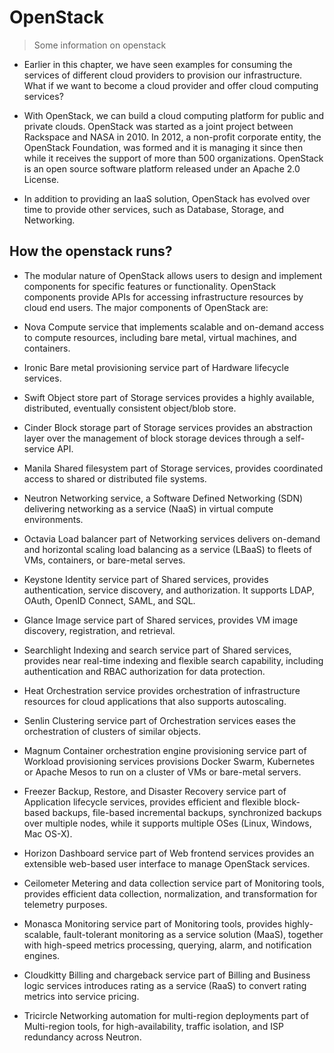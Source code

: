 # OpenStack

> Some information on openstack

- Earlier in this chapter, we have seen examples for consuming the services of different cloud providers to provision our infrastructure. What if we want to become a cloud provider and offer cloud computing services?

- With OpenStack, we can build a cloud computing platform for public and private clouds. OpenStack was started as a joint project between Rackspace and NASA in 2010. In 2012, a non-profit corporate entity, the OpenStack Foundation, was formed and it is managing it since then while it receives the support of more than 500 organizations. OpenStack is an open source software platform released under an Apache 2.0 License.

- In addition to providing an IaaS solution, OpenStack has evolved over time to provide other services, such as Database, Storage, and Networking.

## How the openstack runs?

- The modular nature of OpenStack allows users to design and implement components for specific features or functionality. OpenStack components provide APIs for accessing infrastructure resources by cloud end users. The major components of OpenStack are:

- Nova
  Compute service that implements scalable and on-demand access to compute resources, including bare metal, virtual machines, and containers.
- Ironic
  Bare metal provisioning service part of Hardware lifecycle services.
- Swift
  Object store part of Storage services provides a highly available, distributed, eventually consistent object/blob store.
- Cinder
  Block storage part of Storage services provides an abstraction layer over the management of block storage devices through a self-service API.
- Manila
  Shared filesystem part of Storage services, provides coordinated access to shared or distributed file systems.
- Neutron
  Networking service, a Software Defined Networking (SDN) delivering networking as a service (NaaS) in virtual compute environments.
- Octavia
  Load balancer part of Networking services delivers on-demand and horizontal scaling load balancing as a service (LBaaS) to fleets of VMs, containers, or bare-metal serves.
- Keystone
  Identity service part of Shared services, provides authentication, service discovery, and authorization. It supports LDAP, OAuth, OpenID Connect, SAML, and SQL.
- Glance
  Image service part of Shared services, provides VM image discovery, registration, and retrieval.
- Searchlight
  Indexing and search service part of Shared services, provides near real-time indexing and flexible search capability, including authentication and RBAC authorization for data protection.
- Heat
  Orchestration service provides orchestration of infrastructure resources for cloud applications that also supports autoscaling.
- Senlin
  Clustering service part of Orchestration services eases the orchestration of clusters of similar objects.
- Magnum
  Container orchestration engine provisioning service part of Workload provisioning services provisions Docker Swarm, Kubernetes or Apache Mesos to run on a cluster of VMs or bare-metal servers.
- Freezer
  Backup, Restore, and Disaster Recovery service part of Application lifecycle services, provides efficient and flexible block-based backups, file-based incremental backups, synchronized backups over multiple nodes, while it supports multiple OSes (Linux, Windows, Mac OS-X).
- Horizon
  Dashboard service part of Web frontend services provides an extensible web-based user interface to manage OpenStack services.
- Ceilometer
  Metering and data collection service part of Monitoring tools, provides efficient data collection, normalization, and transformation for telemetry purposes.
- Monasca
  Monitoring service part of Monitoring tools, provides highly-scalable, fault-tolerant monitoring as a service solution (MaaS), together with high-speed metrics processing, querying, alarm, and notification engines.
- Cloudkitty
  Billing and chargeback service part of Billing and Business logic services introduces rating as a service (RaaS) to convert rating metrics into service pricing.
- Tricircle
  Networking automation for multi-region deployments part of Multi-region tools, for high-availability, traffic isolation, and ISP redundancy across Neutron.
